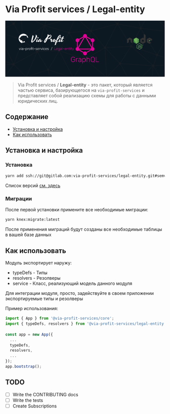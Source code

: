 # Via Profit services / Legal-entity

![via-profit-services-cover](./assets/via-profit-services-cover.png)

> Via Profit services / **Legal-entity** - это пакет, который является частью сервиса, базирующегося на `via-profit-services` и представляет собой реализацию схемы для работы с данными юридических лиц.

## Содержание

- [Установка и настройка](#setup)
- [Как использовать](#how-to-use)

## <a name="setup"></a> Установка и настройка

### Установка

```bash
yarn add ssh://git@gitlab.com:via-profit-services/legal-entity.git#semver:^0.1.0
```

Список версий [см. здесь](https://gitlab.com/via-profit-services/legal-entity/-/tags)

### Миграции

После первой установки примените все необходимые миграции:

```bash
yarn knex:migrate:latest
```

После применения миграций будут созданы все необходимые таблицы в вашей базе данных


## <a name="how-to-use"></a> Как использовать

Модуль экспортирует наружу:
 - typeDefs - Типы
 - resolvers - Резолверы
 - service - Класс, реализующий модель данного модуля

Для интеграции модуля, просто, задействуйте в своем приложении экспортируемые типы и резолверы

Пример использования:

```ts
import { App } from '@via-profit-services/core';
import { typeDefs, resolvers } from '@via-profit-services/legal-entity';

const app = new App({
  ...
  typeDefs,
  resolvers,
  ...
});
app.bootstrap();

```


## TODO

- [ ] Write the CONTRIBUTING docs
- [ ] Write the tests
- [ ] Create Subscriptions
